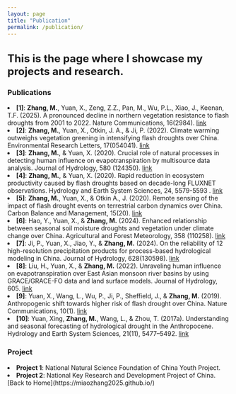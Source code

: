 ```yaml
---
layout: page
title: "Publication"
permalink: /publication/
---
```


<h2 style="font-size: 24px;">This is the page where I showcase my projects and research.</h2>

### Publications
<div class="publication-list">
<li> <strong>[1]</strong>: <strong>Zhang, M.</strong>, Yuan, X., Zeng, Z.Z., Pan, M., Wu, P.L., Xiao, J., Keenan, T.F. (2025). A pronounced decline in northern vegetation resistance to flash droughts from 2001 to 2022. Nature Communications, 16(2984). <a href="[https://10.1088/1748-9326/ac69fb](https://doi.org/10.1038/s41467-025-58253-z)">link</a></li> 
<li> <strong>[2]</strong>: <strong>Zhang, M.</strong>, Yuan, X., Otkin, J. A., & Ji, P. (2022). Climate warming outweighs vegetation greening in intensifying flash droughts over China. Environmental Research Letters, 17(054041). <a href="https://10.1088/1748-9326/ac69fb">link</a></li>
<li> <strong>[3]</strong>: <strong>Zhang, M.</strong>, & Yuan, X. (2020). Crucial role of natural processes in detecting human influence on evapotranspiration by multisource data analysis. Journal of Hydrology, 580 (124350). <a href="https://doi.org/10.1016/j.jhydrol.2019.124350">link</a></li>
<li> <strong>[4]</strong>: <strong>Zhang, M.</strong>, & Yuan, X. (2020). Rapid reduction in ecosystem productivity caused by flash droughts based on decade-long FLUXNET observations. Hydrology and Earth System Sciences, 24, ‏ 5579-5593. <a href="https://doi.org/10.5194/hess-2020-185">link</a></li>
<li> <strong>[5]</strong>: <strong>Zhang, M.</strong>, Yuan, X., & Otkin A., J. (2020). Remote sensing of the impact of flash drought events on terrestrial carbon dynamics over China. Carbon Balance and Management, 15(20). <a href="https://doi.org/10.1186/s13021-020-00156-1">link</a></li>
<li> <strong>[6]</strong>: Hao, Y., Yuan, X., & <strong>Zhang, M.</strong> (2024). Enhanced relationship between seasonal soil moisture droughts and vegetation under climate change over China. Agricultural and Forest Meteorology, 358 (110258). <a href="https://doi.org/10.1016/j.agrformet.2024.110258">link</a></li>
<li> <strong>[7]</strong>: Ji, P., Yuan, X., Jiao, Y., & <strong>Zhang, M.</strong> (2024). On the reliability of 12 high-resolution precipitation products for process-based hydrological modeling in China. Journal of Hydrology, 628(130598). <a href="https://doi.org/10.1016/j.jhydrol.2023.130598">link</a></li>
<li> <strong>[8]</strong>: Liu, H., Yuan, X., & <strong>Zhang, M.</strong> (2022). Unraveling human influence on evapotranspiration over East Asian monsoon river basins by using GRACE/GRACE-FO data and land surface models. Journal of Hydrology, 605. <a href="https://doi.org/10.1016/j.jhydrol.2021.127349">link</a></li>
<li> <strong>[9]</strong>: Yuan, X., Wang, L., Wu, P., Ji, P., Sheffield, J., & <strong>Zhang, M.</strong> (2019). Anthropogenic shift towards higher risk of flash drought over China. Nature Communications, 10(1). <a href="https://doi.org/10.1038/s41467-019-12692-7">link</a></li>
<li> <strong>[10]</strong>: Yuan, Xing, <strong>Zhang, M.</strong>, Wang, L., & Zhou, T. (2017a). Understanding and seasonal forecasting of hydrological drought in the Anthropocene. Hydrology and Earth System Sciences, 21(11), 5477–5492. <a href="https://doi.org/10.5194/hess-21-5477-2017">link</a></li>
</div>

### Project
<div class="publication-list">
  <li> <strong>Project 1</strong>: National Natural Science Foundation of China Youth Project.</li>
  <li> <strong>Project 2</strong>: National Key Research and Development Project of China.</li>
</div>  
[Back to Home](https://miaozhang2025.github.io/)
